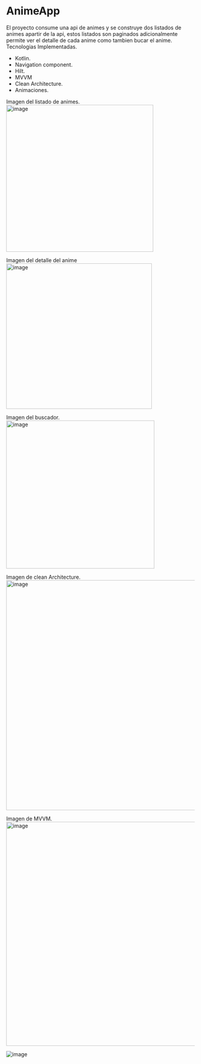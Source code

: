 # AnimeApp

El proyecto consume una api de animes y se construye dos listados de animes apartir de la api, estos listados son paginados adicionalmente permite ver el detalle de cada anime como tambien bucar el anime.
Tecnologias Implementadas.
- Kotlin.
- Navigation component.
- Hilt.
- MVVM
- Clean Architecture.
- Animaciones.
  
Imagen  del listado de animes.
<img width="393" alt="image" src="https://github.com/andresbm-dev/AnimeApp/assets/93236919/355b3ba8-1705-4140-9258-18a55c4911ad">

Imagen del detalle del anime
<img width="389" alt="image" src="https://github.com/andresbm-dev/AnimeApp/assets/93236919/bcd0a89a-b1bf-4ac2-82f2-65ce46062598">

Imagen del buscador.
<img width="396" alt="image" src="https://github.com/andresbm-dev/AnimeApp/assets/93236919/252e72f3-4993-4e2b-bca4-d954879bef1f">



Imagen de clean Architecture.
<img width="615" alt="image" src="https://github.com/andresbm-dev/AnimeApp/assets/93236919/fb4bd1cf-2c16-4cef-93b6-790ebc2be376">

Imagen de MVVM.
<img width="599" alt="image" src="https://github.com/andresbm-dev/AnimeApp/assets/93236919/8e536d18-085f-46f4-8ef2-4f46a59015d0">


![image](https://github.com/andresbm-dev/AnimeApp/assets/93236919/b6cb81f0-270a-43fb-8678-67060e85575d)

